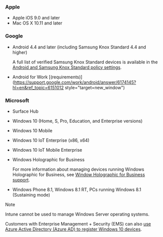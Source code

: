 

### Apple
- Apple iOS 9.0 and later
- Mac OS X 10.11 and later

### Google
- Android 4.4 and later (including Samsung Knox Standard 4.4 and higher)

  A full list of verified Samsung Knox Standard devices is available in the [Android and Samsung Knox Standard policy settings](/intune/supported-devices-browsers#supported-samsung-knox-standard-devices).


- Android for Work [(requirements)](https://support.google.com/work/android/answer/6174145?hl=en&ref_topic=6151012 style="target=new_window")

### Microsoft

- Surface Hub
- Windows 10 (Home, S, Pro, Education, and Enterprise versions)
- Windows 10 Mobile
- Windows 10 IoT Enterprise (x86, x64)
- Windows 10 IoT Mobile Enterprise
- Windows Holographic for Business

  For more information about managing devices running Windows Holographic for Business, see [Window Holographic for Business support](../windows-holographic-for-business.md).

- Windows Phone 8.1, Windows 8.1 RT, PCs running Windows 8.1 (Sustaining mode)

> [!NOTE]
> Intune cannot be used to manage Windows Server operating systems.

Customers with Enterprise Management + Security  (EMS) can also [use Azure Active Directory (Azure AD) to register Windows 10 devices](/intune-classic/deploy-use/set-up-windows-device-management-with-microsoft-intune#azure-active-directory-enrollment).


